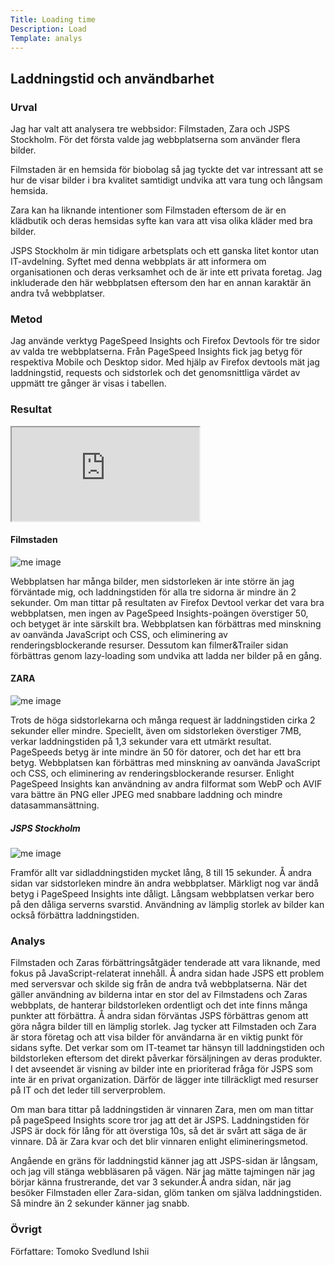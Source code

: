 ```yaml
---
Title: Loading time
Description: Load
Template: analys
---
```


Laddningstid och användbarhet
-----------------------

### Urval

Jag har valt att analysera tre webbsidor: Filmstaden, Zara och JSPS Stockholm. För det första valde jag webbplatserna som använder flera bilder. 

Filmstaden är en hemsida för biobolag så jag tyckte det var intressant att se hur de visar bilder i bra kvalitet samtidigt undvika att vara tung och långsam hemsida.

Zara kan ha liknande intentioner som Filmstaden eftersom de är en klädbutik och deras hemsidas syfte kan vara att visa olika kläder med bra bilder.

JSPS Stockholm är min tidigare arbetsplats och ett ganska litet kontor utan IT-avdelning. Syftet med denna webbplats är att informera om organisationen och deras verksamhet och de är inte ett privata foretag. Jag inkluderade den här webbplatsen eftersom den har en annan karaktär än andra två webbplatser.


### Metod

Jag använde verktyg PageSpeed Insights och Firefox Devtools för tre sidor av valda tre webbplatserna. Från PageSpeed Insights fick jag betyg för respektiva Mobile och Desktop sidor. Med hjälp av Firefox devtools mät jag laddningstid, requests och sidstorlek och det genomsnittliga värdet av uppmätt tre gånger är visas i tabellen. 


### Resultat

<div class="result-sheet">
<iframe title="Loading time report" src="https://docs.google.com/spreadsheets/d/e/2PACX-1vRZxNC-v6AzYvA0InVsgyv28SQh_d0PTkGBVn00F-jABRE6kHhFvK92QUQre8ZvaHOmUG6rxSxwLM49/pubhtml?gid=0&single=true"></iframe>

</div>

#### Filmstaden
![me image](%assets_url%/img/filmstaden.png "Filmstaden")

Webbplatsen har många bilder, men sidstorleken är inte större än jag förväntade mig, och laddningstiden för alla tre sidorna är mindre än 2 sekunder. Om man tittar på resultaten av Firefox Devtool verkar det vara bra webbplatsen, men ingen av PageSpeed ​​​​Insights-poängen överstiger 50, och betyget är inte särskilt bra.
Webbplatsen kan förbättras med minskning av oanvända JavaScript och CSS, och eliminering av renderingsblockerande resurser. Dessutom kan filmer&Trailer sidan förbättras genom lazy-loading som undvika att ladda ner bilder på en gång.

#### ZARA
![me image](%assets_url%/img/zara.png "ZARA")

Trots de höga sidstorlekarna och många request är laddningstiden cirka 2 sekunder eller mindre. Speciellt, även om sidstorleken överstiger 7MB, verkar laddningstiden på 1,3 sekunder vara ett utmärkt resultat. PageSpeeds betyg är inte mindre än 50 för datorer, och det har ett bra betyg.
Webbplatsen kan förbättras med minskning av oanvända JavaScript och CSS, och eliminering av renderingsblockerande resurser. Enlight PageSpeed Insights kan användning av andra filformat som WebP och AVIF vara bättre än PNG eller JPEG med snabbare laddning och mindre datasammansättning.


##### JSPS Stockholm
![me image](%assets_url%/img/jsps.png "JSPS")

Framför allt var sidladdningstiden mycket lång, 8 till 15 sekunder. Å andra sidan var sidstorleken mindre än andra webbplatser. Märkligt nog var ändå betyg i PageSpeed ​​​​Insights inte dåligt.
Långsam webbplatsen verkar bero på den dåliga serverns svarstid. Användning av lämplig storlek av bilder kan också förbättra laddningstiden.

### Analys

Filmstaden och Zaras förbättringsåtgäder tenderade att vara liknande, med fokus på JavaScript-relaterat innehåll. Å andra sidan hade JSPS ett problem med serversvar och skilde sig från de andra två webbplatserna.
När det gäller användning av bilderna intar en stor del av Filmstadens och Zaras webbplats, de hanterar bildstorleken ordentligt och det inte finns många punkter att förbättra. Å andra sidan förväntas JSPS förbättras genom att göra några bilder till en lämplig storlek. 
Jag tycker att Filmstaden och Zara är stora företag och att visa bilder för användarna är en viktig punkt för sidans syfte. Det verkar som om IT-teamet tar hänsyn till laddningstiden och bildstorleken eftersom det direkt påverkar försäljningen av deras produkter. 
I det avseendet är visning av bilder inte en prioriterad fråga för JSPS som inte är en privat organization. Därför de lägger inte tillräckligt med resurser på IT och det leder till serverproblem.

Om man bara tittar på laddningstiden är vinnaren Zara, men om man tittar på pageSpeed ​​​​Insights score tror jag att det är JSPS. Laddningstiden för JSPS är dock för lång för att överstiga 10s, så det är svårt att säga de är vinnare. Då är Zara kvar och det blir vinnaren enlight elimineringsmetod.

Angående en gräns för laddningstid känner jag att JSPS-sidan är långsam, och jag vill stänga webbläsaren på vägen. När jag mätte tajmingen när jag börjar känna frustrerande, det var 3 sekunder.Å andra sidan, när jag besöker Filmstaden eller Zara-sidan, glöm tanken om själva laddningstiden. Så mindre än 2 sekunder känner jag snabb.

### Övrigt

<!-- Skriv ditt eget namn samt vilka gruppmedlemmar som deltog i att författa rapporten. -->

Författare: Tomoko Svedlund Ishii